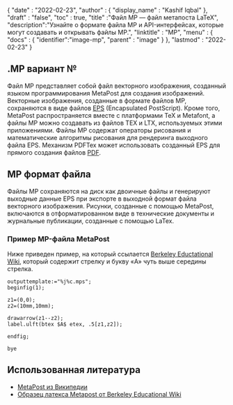{
  "date" : "2022-02-23",
  "author" : {
    "display_name" : "Kashif Iqbal"
},
  "draft" : "false",
  "toc" : true,
  "title" :"Файл MP — файл метапоста LaTeX",
  "description":"Узнайте о формате файла MP и API-интерфейсах, которые могут создавать и открывать файлы MP.",
  "linktitle" : "MP",
  "menu" : {
    "docs" : {
      "identifier":"image-mp",
      "parent" : "image"
}
},
  "lastmod" : "2022-02-23"
}

## .MP вариант №

Файл MP представляет собой файл векторного изображения, созданный языком программирования MetaPost для создания изображений. Векторные изображения, созданные в формате файлов MP, сохраняются в виде файлов [EPS](/ru/page-description-language/eps/) (Encapsulated PostScript). Кроме того, MetaPost распространяется вместе с платформами TeX и Metafont, а файлы MP можно создавать из файлов TEX и LTX, используемых этими приложениями. Файлы MP содержат операторы рисования и математические алгоритмы рисования для рендеринга выходного файла EPS. Механизм PDFTex может использовать созданный EPS для прямого создания файлов [PDF](/ru/pdf/).

## MP формат файла

Файлы MP сохраняются на диск как двоичные файлы и генерируют выходные данные EPS при экспорте в выходной формат файла векторного изображения. Рисунки, созданные с помощью MetaPost, включаются в отформатированном виде в технические документы и журнальные публикации, созданные с помощью LaTex.

### Пример MP-файла MetaPost

Ниже приведен пример, на который ссылается [Berkeley Eductational Wiki](https://math.berkeley.edu/computing/wiki/index.php/Latex_sample_metapost), который содержит стрелку и букву «A» чуть выше середины стрелка.

```
outputtemplate:="%j%c.mps";
beginfig(1);

z1=(0,0);
z2=(10mm,10mm);

drawarrow(z1--z2);
label.ulft(btex $A$ etex, .5[z1,z2]);

endfig;

bye
```
## Использованная литература ##

* [MetaPost из Википедии](https://en.wikipedia.org/wiki/MetaPost)
* [Образец латекса Metapost от Berkeley Educational Wiki](https://math.berkeley.edu/computing/wiki/index.php/Latex_sample_metapost)

